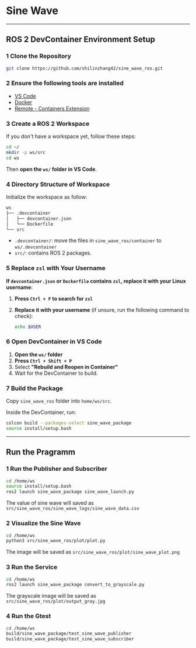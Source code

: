 # **Sine Wave**

---

## **ROS 2 DevContainer Environment Setup**

### **1 Clone the Repository**

```bash
git clone https://github.com/shilinzhang42/sine_wave_ros.git
```

### **2 Ensure the following tools are installed**

- [VS Code](https://code.visualstudio.com/)
- [Docker](https://docs.docker.com/get-docker/)
- [Remote - Containers Extension](https://marketplace.visualstudio.com/items?itemName=ms-vscode-remote.remote-containers)

### **3 Create a ROS 2 Workspace**

If you don't have a workspace yet, follow these steps:

```bash
cd ~/
mkdir -p ws/src
cd ws
```

Then **open the `ws/` folder in VS Code**.

### **4 Directory Structure of Workspace**

Initialize the workspace as follow:

```bash
ws
├── .devcontainer
│   ├── devcontainer.json
│   └── Dockerfile
└── src
```

- `.devcontainer/`: move the files in `sine_wave_ros/container` to `ws/.devcontainer`
- `src/`: contains ROS 2 packages.

### **5 Replace `zsl` with Your Username**

**If `devcontainer.json` or `Dockerfile` contains `zsl`, replace it with your Linux username**:

1. **Press `Ctrl + F` to search for `zsl`**
2. **Replace it with your username** (if unsure, run the following command to check):

   ```bash
   echo $USER
   ```

### **6 Open DevContainer in VS Code**

1. **Open the `ws/` folder**
2. **Press `Ctrl + Shift + P`**
3. Select **"Rebuild and Reopen in Container"**
4. Wait for the DevContainer to build.

### **7 Build the Package**

Copy `sine_wave_ros` folder into `home/ws/src`.

Inside the DevContainer, run:

```bash
colcon build --packages-select sine_wave_package
source install/setup.bash
```

---

## **Run the Pragramm**

### **1 Run the Publisher and Subscriber**

```bash
cd /home/ws
source install/setup.bash
ros2 launch sine_wave_package sine_wave_launch.py
```

The value of sine wave will saved as `src/sine_wave_ros/sine_wave_logs/sine_wave_data.csv`

### **2 Visualize the Sine Wave**

```bash
cd /home/ws
python3 src/sine_wave_ros/plot/plot.py
```

The image will be saved as `src/sine_wave_ros/plot/sine_wave_plot.png`

### **3 Run the Service**

```bash
cd /home/ws
ros2 launch sine_wave_package convert_to_grayscale.py
```

The grayscale image will be saved as `src/sine_wave_ros/plot/output_gray.jpg`

### **4 Run the Gtest**

```bash
cd /home/ws
build/sine_wave_package/test_sine_wave_publisher
build/sine_wave_package/test_sine_wave_subscriber
```
